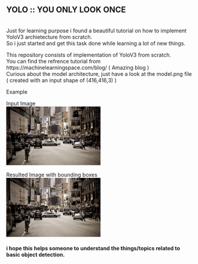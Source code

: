 ## YOLO :: YOU ONLY LOOK ONCE

<br>Just for learning purpose i found a beautiful tutorial on how to implement YoloV3 archietecture from scratch.
<br>So i just started and get this task done while learning a lot of new things.

<p>
This repository consists of implementation of YoloV3 from scratch.
<br> You can find the refrence tutorial from https://machinelearningspace.com/blog/  ( Amazing blog )
<br> Curious about the model architecture, just have a look at the model.png file ( created with an input shape of (416,416,3) )

<p>
Example

<p>
  Input Image
  <br>
<img src="https://raw.githubusercontent.com/NeyoxDrago/Computer-Vision-Projects/main/YoloV3%20from%20scratch/sample3.jpg" width="50%" >
  <p>
  Resulted Image with bounding boxes
  <br>
<img src="https://raw.githubusercontent.com/NeyoxDrago/Computer-Vision-Projects/main/YoloV3%20from%20scratch/sample3.jpg" width="50%" >
  
<h4> i hope this helps someone to understand the things/topics related to basic object detection.
